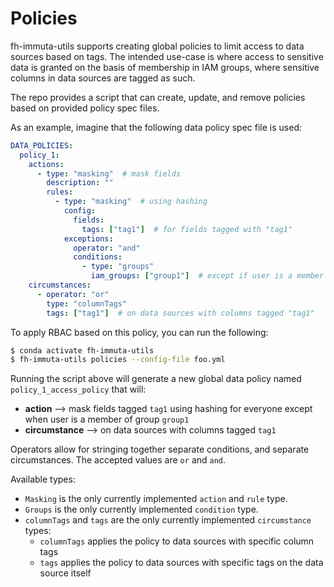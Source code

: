 Policies
========

fh-immuta-utils supports creating global policies to limit access to data sources based on tags.
The intended use-case is where access to sensitive data is granted on the basis of membership in IAM groups,
where sensitive columns in data sources are tagged as such.

The repo provides a script that can create, update, and remove policies based on provided policy spec files.

As an example, imagine that the following data policy spec file is used:

``` yaml
DATA_POLICIES:
  policy_1:
    actions:
      - type: "masking"  # mask fields
        description: ""
        rules:
          - type: "masking"  # using hashing
            config:
              fields:
                tags: ["tag1"]  # for fields tagged with "tag1"
            exceptions:
              operator: "and"
              conditions:
                - type: "groups"
                  iam_groups: ["group1"]  # except if user is a member of "group1"  
    circumstances:
      - operator: "or"
        type: "columnTags"
        tags: ["tag1"]  # on data sources with columns tagged "tag1"
```

To apply RBAC based on this policy, you can run the following:

``` bash
$ conda activate fh-immuta-utils
$ fh-immuta-utils policies --config-file foo.yml
```

Running the script above will generate a new global data policy named `policy_1_access_policy` that will: 
* **action** --> mask fields tagged `tag1` using hashing for everyone except when user is a member of group `group1`
* **circumstance** --> on data sources with columns tagged `tag1`

Operators allow for stringing together separate conditions, and separate circumstances. The accepted values are `or` and `and`.

Available types:
* `Masking` is the only currently implemented `action` and `rule` type.
* `Groups` is the only currently implemented `condition` type.
* `columnTags` and `tags` are the only currently implemented `circumstance` types:
  * `columnTags` applies the policy to data sources with specific column tags
  * `tags` applies the policy to data sources with specific tags on the data source itself
